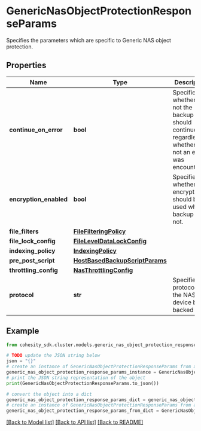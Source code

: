 # GenericNasObjectProtectionResponseParams

Specifies the parameters which are specific to Generic NAS object protection.

## Properties

Name | Type | Description | Notes
------------ | ------------- | ------------- | -------------
**continue_on_error** | **bool** | Specifies whether or not the backup should continue regardless of whether or not an error was encountered. | [optional] 
**encryption_enabled** | **bool** | Specifies whether the encryption should be used while backup or not. | [optional] 
**file_filters** | [**FileFilteringPolicy**](FileFilteringPolicy.md) |  | [optional] 
**file_lock_config** | [**FileLevelDataLockConfig**](FileLevelDataLockConfig.md) |  | [optional] 
**indexing_policy** | [**IndexingPolicy**](IndexingPolicy.md) |  | [optional] 
**pre_post_script** | [**HostBasedBackupScriptParams**](HostBasedBackupScriptParams.md) |  | [optional] 
**throttling_config** | [**NasThrottlingConfig**](NasThrottlingConfig.md) |  | [optional] 
**protocol** | **str** | Specifies the protocol of the NAS device being backed up. | [optional] 

## Example

```python
from cohesity_sdk.cluster.models.generic_nas_object_protection_response_params import GenericNasObjectProtectionResponseParams

# TODO update the JSON string below
json = "{}"
# create an instance of GenericNasObjectProtectionResponseParams from a JSON string
generic_nas_object_protection_response_params_instance = GenericNasObjectProtectionResponseParams.from_json(json)
# print the JSON string representation of the object
print(GenericNasObjectProtectionResponseParams.to_json())

# convert the object into a dict
generic_nas_object_protection_response_params_dict = generic_nas_object_protection_response_params_instance.to_dict()
# create an instance of GenericNasObjectProtectionResponseParams from a dict
generic_nas_object_protection_response_params_from_dict = GenericNasObjectProtectionResponseParams.from_dict(generic_nas_object_protection_response_params_dict)
```
[[Back to Model list]](../README.md#documentation-for-models) [[Back to API list]](../README.md#documentation-for-api-endpoints) [[Back to README]](../README.md)



